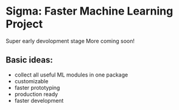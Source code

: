 # Sigma: Faster Machine Learning Project
 Super early devolopment stage
 More coming soon!
## Basic ideas:
* collect all useful ML modules in one package
* customizable
* faster prototyping
* production ready
* faster development

